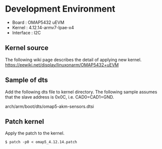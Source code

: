 # Development Environment
* Board : OMAP5432 uEVM
* Kernel : 4.12.14-armv7-lpae-x4
* Interface : I2C

## Kernel source
The following wiki page describes the detail of applying new kernel.
https://eewiki.net/display/linuxonarm/OMAP5432+uEVM

## Sample of dts
Add the following dts file to kernel directory.
The following sample assumes that the slave address is 0x0C, i.e. CAD0=CAD1=GND.

arch/arm/boot/dts/omap5-akm-sensors.dtsi

## Patch kernel
Apply the patch to the kernel.

~~~
$ patch -p0 < omap5_4.12.14.patch
~~~

